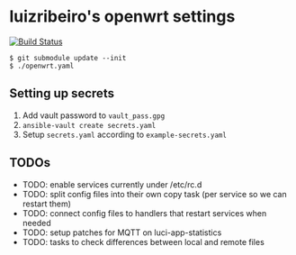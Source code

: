 # luizribeiro's openwrt settings

[![Build Status](https://travis-ci.com/luizribeiro/ansible-openwrt.svg?branch=master)](https://travis-ci.com/luizribeiro/ansible-openwrt)

```
$ git submodule update --init
$ ./openwrt.yaml
```

## Setting up secrets

1. Add vault password to `vault_pass.gpg`
2. `ansible-vault create secrets.yaml`
3. Setup `secrets.yaml` according to `example-secrets.yaml`

## TODOs

* TODO: enable services currently under /etc/rc.d
* TODO: split config files into their own copy task (per service so we can restart them)
* TODO: connect config files to handlers that restart services when needed
* TODO: setup patches for MQTT on luci-app-statistics
* TODO: tasks to check differences between local and remote files
